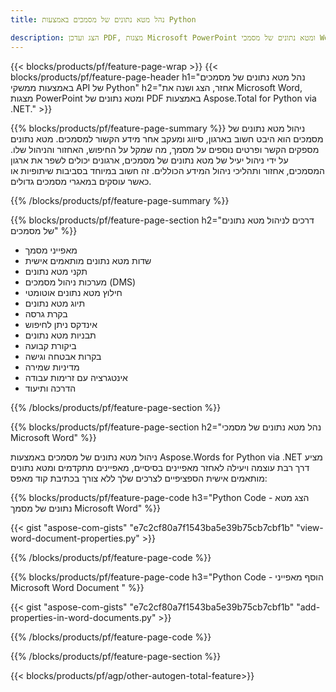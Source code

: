 ```yaml
---
title: נהל מטא נתונים של מסמכים באמצעות Python  

description: הצג ועדכן PDF, מצגות Microsoft PowerPoint ומטא נתונים של מסמכי Word באמצעות אפליקציית Python שלך.
---
```


{{< blocks/products/pf/feature-page-wrap >}}
{{< blocks/products/pf/feature-page-header h1="נהל מטא נתונים של מסמכים באמצעות ממשקי API של Python" h2="אחזר, הצג ושנה את Microsoft Word, מצגות PowerPoint ומטא נתונים של PDF באמצעות Aspose.Total for Python via .NET." >}}

{{% blocks/products/pf/feature-page-summary %}}
ניהול מטא נתונים של מסמכים הוא היבט חשוב בארגון, סיווג ומעקב אחר מידע הקשור למסמכים.  מטא נתונים מספקים הקשר ופרטים נוספים על מסמך, מה שמקל על החיפוש, האחזור והניהול שלו.  על ידי ניהול יעיל של מטא נתונים של מסמכים, ארגונים יכולים לשפר את ארגון המסמכים, אחזור ותהליכי ניהול המידע הכוללים.  זה חשוב במיוחד בסביבות שיתופיות או כאשר עוסקים במאגרי מסמכים גדולים.

{{% /blocks/products/pf/feature-page-summary  %}}

{{% blocks/products/pf/feature-page-section  h2="דרכים לניהול מטא נתונים של מסמכים" %}}

- מאפייני מסמך  
- שדות מטא נתונים מותאמים אישית  
- תקני מטא נתונים  
- מערכות ניהול מסמכים (DMS)  
- חילוץ מטא נתונים אוטומטי  
- תיוג מטא נתונים  
- בקרת גרסה  
- אינדקס ניתן לחיפוש  
- תבניות מטא נתונים  
- ביקורת קבועה  
- בקרות אבטחה וגישה  
- מדיניות שמירה  
- אינטגרציה עם זרימות עבודה  
- הדרכה ותיעוד

{{% /blocks/products/pf/feature-page-section %}}

{{% blocks/products/pf/feature-page-section  h2="נהל מטא נתונים של מסמכי Microsoft Word" %}}

ניהול מטא נתונים של מסמכים באמצעות Aspose.Words for Python via .NET מציע דרך רבת עוצמה ויעילה לאחזר מאפיינים בסיסיים, מאפיינים מתקדמים ומטא נתונים מותאמים אישית הספציפיים לצרכים שלך ללא צורך בכתיבת קוד מאפס:

{{% blocks/products/pf/feature-page-code h3="Python Code - הצג מטא נתונים של מסמך Microsoft Word" %}}

{{< gist "aspose-com-gists" "e7c2cf80a7f1543ba5e39b75cb7cbf1b" "view-word-document-properties.py" >}}

{{% /blocks/products/pf/feature-page-code  %}}

{{% blocks/products/pf/feature-page-code h3="Python Code - הוסף מאפייני Microsoft Word Document " %}}

{{< gist "aspose-com-gists" "e7c2cf80a7f1543ba5e39b75cb7cbf1b" "add-properties-in-word-documents.py" >}}

{{% /blocks/products/pf/feature-page-code  %}}

{{% /blocks/products/pf/feature-page-section %}}

{{< blocks/products/pf/agp/other-autogen-total-feature>}}